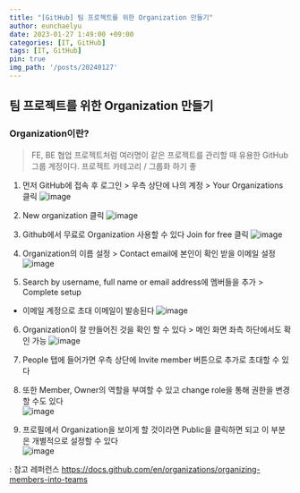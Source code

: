 ```yaml
---
title: "[GitHub] 팀 프로젝트를 위한 Organization 만들기"
author: eunchaelyu 
date: 2023-01-27 1:49:00 +09:00
categories: [IT, GitHub]
tags: [IT, GitHub]
pin: true
img_path: '/posts/20240127'
---
```



## 팀 프로젝트를 위한 Organization 만들기 

### Organization이란?
> FE, BE 협업 프로젝트처럼 여러명이 같은 프로젝트를 관리할 때 유용한 GitHub 그룹 계정이다.
> 프로젝트 카테고리 / 그룹화 하기 좋

  1. 먼저 GitHub에 접속 후 로그인 > 우측 상단에 나의 계정 > Your Organizations 클릭
![image](https://github.com/eunchaelyu/eunchaelyu.github.io/assets/119996957/dd7647e5-6c7d-4f65-aee0-a083ea4a0cdc)    

  2. New organization 클릭
![image](https://github.com/eunchaelyu/eunchaelyu.github.io/assets/119996957/54ee1978-2843-4ef4-a09e-13b5d4775812)

  3. Github에서 무료로 Organization 사용할 수 있다 Join for free 클릭
![image](https://github.com/eunchaelyu/eunchaelyu.github.io/assets/119996957/23125e48-378c-4090-8f48-97956f1f65db)

  4. Organization의 이름 설정 > Contact email에 본인이 확인 받을 이메일 설정  
![image](https://github.com/eunchaelyu/eunchaelyu.github.io/assets/119996957/2199685b-67e4-4338-8acd-3d2e30124565)

  5. Search by username, full name or email address에 멤버들을 추가 > Complete setup
  - 이메일 계정으로 초대 이메일이 발송된다
![image](https://github.com/eunchaelyu/eunchaelyu.github.io/assets/119996957/7c86665a-57b0-42e8-851f-8ecfcd2d5520)

  6. Organization이 잘 만들어진 것을 확인 할 수 있다 > 메인 화면 좌측 하단에서도 확인 가능 
![image](https://github.com/eunchaelyu/eunchaelyu.github.io/assets/119996957/86a9f2e8-4d04-4cbf-8959-5b22d5aa4d5a)   

  7. People 탭에 들어가면 우측 상단에 Invite member 버튼으로 추가로 초대할 수 있다

  8. 또한 Member, Owner의 역할을 부여할 수 있고 change role을 통해 권한을 변경할 수도 있다    
![image](https://github.com/eunchaelyu/eunchaelyu.github.io/assets/119996957/bcd6f20f-f3d8-45d6-ad36-a6a281685ea5)

  9. 프로필에서 Organization을 보이게 할 것이라면 Public을 클릭하면 되고 이 부분은 개별적으로 설정할 수 있다     
![image](https://github.com/eunchaelyu/eunchaelyu.github.io/assets/119996957/2b88b795-6ec7-4657-96d5-0609cc278506) 

: 참고 레퍼런스
https://docs.github.com/en/organizations/organizing-members-into-teams
